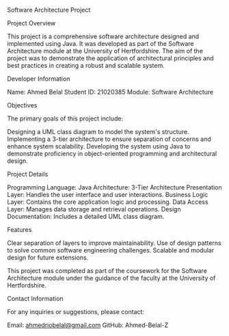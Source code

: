 Software Architecture Project

Project Overview

This project is a comprehensive software architecture designed and implemented using Java. It was developed as part of the Software Architecture module at the University of Hertfordshire. The aim of the project was to demonstrate the application of architectural principles and best practices in creating a robust and scalable system.

Developer Information

Name: Ahmed Belal
Student ID: 21020385
Module: Software Architecture

Objectives

The primary goals of this project include:

Designing a UML class diagram to model the system's structure.
Implementing a 3-tier architecture to ensure separation of concerns and enhance system scalability.
Developing the system using Java to demonstrate proficiency in object-oriented programming and architectural design.

Project Details

Programming Language: Java
Architecture: 3-Tier Architecture
Presentation Layer: Handles the user interface and user interactions.
Business Logic Layer: Contains the core application logic and processing.
Data Access Layer: Manages data storage and retrieval operations.
Design Documentation: Includes a detailed UML class diagram.

Features

Clear separation of layers to improve maintainability.
Use of design patterns to solve common software engineering challenges.
Scalable and modular design for future extensions.


This project was completed as part of the coursework for the Software Architecture module under the guidance of the faculty at the University of Hertfordshire.

Contact Information

For any inquiries or suggestions, please contact:

Email: ahmedriobelal@gmail.com
GitHub: Ahmed-Belal-Z
